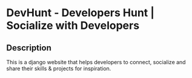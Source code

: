 # DevHunt - Developers Hunt | Socialize with Developers

## Description
This is a django website that helps developers to connect, socialize and share their skills & projects for inspiration.
